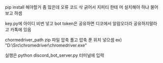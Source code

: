pip install 해야할거 좀 많은데 오류 코드 삭 긁어서 지피티 한테 머 설치해야 하냐 물어보고 하셈 

key.py에 아이디 비번 넣고 bot token은 공유하면 디코에서 알람오더라 공유하지말라고 카톡에 있음 

chormedriver_path zip 파일 압축 풀고 압축 푼 위치 넣으셈 ex) "D:\\Src\\chromedriver\\chromedriver.exe" 

실행은 python discord_bot_server.py 터미널에 입력
